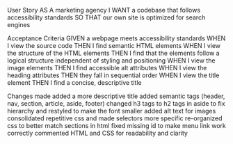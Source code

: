 User Story
AS A marketing agency
I WANT a codebase that follows accessibility standards
SO THAT our own site is optimized for search engines

Acceptance Criteria
GIVEN a webpage meets accessibility standards
WHEN I view the source code
THEN I find semantic HTML elements
WHEN I view the structure of the HTML elements
THEN I find that the elements follow a logical structure independent of styling and positioning
WHEN I view the image elements
THEN I find accessible alt attributes
WHEN I view the heading attributes
THEN they fall in sequential order
WHEN I view the title element
THEN I find a concise, descriptive title

Changes made
added a more descriptive title
added semantic tags (header, nav, section, article, aside, footer)
changed h3 tags to h2 tags in aside to fix hierarchy and restyled to make the font smaller
added alt text for images
consolidated repetitive css and made selectors more specific
re-organized css to better match sections in html
fixed missing id to make menu link work correctly
commented HTML and CSS for readability and clarity
